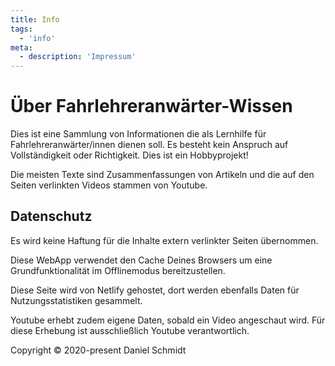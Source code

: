 ```yaml
---
title: Info
tags:
  - 'info'
meta:
  - description: 'Impressum'
---
```


<infoBox>

# Über Fahrlehreranwärter-Wissen

Dies ist eine Sammlung von Informationen die als Lernhilfe für Fahrlehreranwärter/innen dienen soll. Es besteht kein Anspruch auf Vollständigkeit oder Richtigkeit. Dies ist ein Hobbyprojekt!

Die meisten Texte sind Zusammenfassungen von Artikeln und die auf den Seiten verlinkten Videos stammen von Youtube.

</infoBox>

## Datenschutz

Es wird keine Haftung für die Inhalte extern verlinkter Seiten übernommen.

Diese WebApp verwendet den Cache Deines Browsers um eine Grundfunktionalität im Offlinemodus bereitzustellen.

Diese Seite wird von Netlify gehostet, dort werden ebenfalls Daten für Nutzungsstatistiken gesammelt.

Youtube erhebt zudem eigene Daten, sobald ein Video angeschaut wird. Für diese Erhebung ist ausschließlich Youtube verantwortlich.

Copyright © 2020-present Daniel Schmidt
